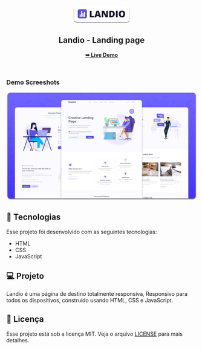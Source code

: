 <div align="center">
  
  <br />
  <br />
  
  <img src="./readme-images/project-logo.png" />

  <h2 align="center">Landio - Landing page</h2>

  <a href="https://codewithsadee.github.io/landio/"><strong>➥ Live Demo</strong></a>

</div>

<br />

### Demo Screeshots

![Landio Desktop Demo](./readme-images/desktop.png "Desktop Demo")

## 🚀 Tecnologias

Esse projeto foi desenvolvido com as seguintes tecnologias:

- HTML
- CSS
- JavaScript

## 💻 Projeto

Landio é uma página de destino totalmente responsiva,
Responsivo para todos os dispositivos, construído usando HTML, CSS e JavaScript.

## :memo: Licença

Esse projeto está sob a licença MIT. Veja o arquivo [LICENSE](LICENSE.md) para mais detalhes.
